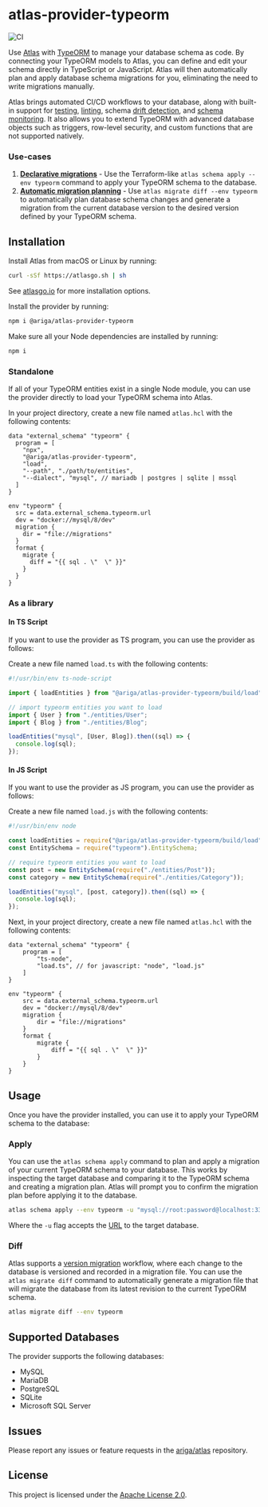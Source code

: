 # atlas-provider-typeorm

![CI](https://github.com/ariga/atlas-provider-typeorm/actions/workflows/ci.yaml/badge.svg)

Use [Atlas](https://atlasgo.io/) with [TypeORM](https://typeorm.io/) to manage your database schema as code. By connecting your TypeORM models to Atlas,
you can define and edit your schema directly in TypeScript or JavaScript. Atlas will then automatically plan and apply database schema migrations for you, 
eliminating the need to write migrations manually.

Atlas brings automated CI/CD workflows to your database, along with built-in support for [testing](https://atlasgo.io/testing/schema), [linting](https://atlasgo.io/versioned/lint),
schema [drift detection](https://atlasgo.io/monitoring/drift-detection), and [schema monitoring](https://atlasgo.io/monitoring). It also allows you to extend TypeORM with advanced 
database objects such as triggers, row-level security, and custom functions that are not supported natively.

### Use-cases
1. [**Declarative migrations**](https://atlasgo.io/declarative/apply) - Use the Terraform-like `atlas schema apply --env typeorm` command to apply your TypeORM schema to the database.
2. [**Automatic migration planning**](https://atlasgo.io/versioned/diff) - Use `atlas migrate diff --env typeorm` to automatically plan database schema changes and generate
   a migration from the current database version to the desired version defined by your TypeORM schema.

## Installation

Install Atlas from macOS or Linux by running:
```bash
curl -sSf https://atlasgo.sh | sh
```
See [atlasgo.io](https://atlasgo.io/getting-started#installation) for more installation options.

Install the provider by running:
```bash
npm i @ariga/atlas-provider-typeorm
```

Make sure all your Node dependencies are installed by running:
```bash
npm i
```

### Standalone 

If all of your TypeORM entities exist in a single Node module, 
you can use the provider directly to load your TypeORM schema into Atlas.

In your project directory, create a new file named `atlas.hcl` with the following contents:

```hcl
data "external_schema" "typeorm" {
  program = [
    "npx",
    "@ariga/atlas-provider-typeorm",
    "load",
    "--path", "./path/to/entities",
    "--dialect", "mysql", // mariadb | postgres | sqlite | mssql
  ]
}

env "typeorm" {
  src = data.external_schema.typeorm.url
  dev = "docker://mysql/8/dev"
  migration {
    dir = "file://migrations"
  }
  format {
    migrate {
      diff = "{{ sql . \"  \" }}"
    }
  }
}
```

### As a library

#### In TS Script 

If you want to use the provider as TS program, you can use the provider as follows:

Create a new file named `load.ts` with the following contents:

```ts
#!/usr/bin/env ts-node-script

import { loadEntities } from "@ariga/atlas-provider-typeorm/build/load";

// import typeorm entities you want to load
import { User } from "./entities/User";
import { Blog } from "./entities/Blog";

loadEntities("mysql", [User, Blog]).then((sql) => {
  console.log(sql);
});
```


#### In JS Script 

If you want to use the provider as JS program, you can use the provider as follows:

Create a new file named `load.js` with the following contents:

```js
#!/usr/bin/env node

const loadEntities = require("@ariga/atlas-provider-typeorm/build/load").loadEntities;
const EntitySchema = require("typeorm").EntitySchema;

// require typeorm entities you want to load
const post = new EntitySchema(require("./entities/Post"));
const category = new EntitySchema(require("./entities/Category"));

loadEntities("mysql", [post, category]).then((sql) => {
  console.log(sql);
});
```

Next, in your project directory, create a new file named `atlas.hcl` with the following contents:

```hcl
data "external_schema" "typeorm" {
    program = [
        "ts-node",
        "load.ts", // for javascript: "node", "load.js"
    ]
}

env "typeorm" {
    src = data.external_schema.typeorm.url
    dev = "docker://mysql/8/dev"
    migration {
        dir = "file://migrations"
    }
    format {
        migrate {
            diff = "{{ sql . \"  \" }}"
        }
    }
}
```

## Usage

Once you have the provider installed, you can use it to apply your TypeORM schema to the database:


### Apply

You can use the `atlas schema apply` command to plan and apply a migration of your current TypeORM schema
to your database. This works by inspecting the target database and comparing it to the
TypeORM schema and creating a migration plan. Atlas will prompt you to confirm the migration plan
before applying it to the database.

```bash
atlas schema apply --env typeorm -u "mysql://root:password@localhost:3306/mydb"
```
Where the `-u` flag accepts the [URL](https://atlasgo.io/concepts/url) to the
target database.

### Diff

Atlas supports a [version migration](https://atlasgo.io/concepts/declarative-vs-versioned#versioned-migrations) 
workflow, where each change to the database is versioned and recorded in a migration file. You can use the
`atlas migrate diff` command to automatically generate a migration file that will migrate the database
from its latest revision to the current TypeORM schema.

```bash
atlas migrate diff --env typeorm 
````

## Supported Databases

The provider supports the following databases:
* MySQL
* MariaDB
* PostgreSQL
* SQLite
* Microsoft SQL Server

## Issues

Please report any issues or feature requests in the [ariga/atlas](https://github.com/ariga/atlas/issues) repository.

## License

This project is licensed under the [Apache License 2.0](LICENSE).
